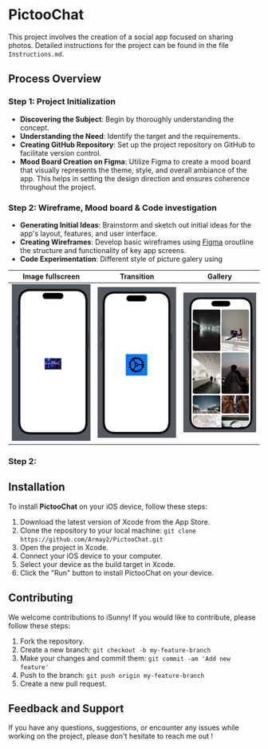 # PictooChat



This project involves the creation of a social app focused on sharing photos. Detailed instructions for the project can be found in the file `Instructions.md`.

## Process Overview

### Step 1: Project Initialization

- **Discovering the Subject**: Begin by thoroughly understanding the concept.
- **Understanding the Need**: Identify the target and the requirements.
- **Creating GitHub Repository**: Set up the project repository on GitHub to facilitate version control.
- **Mood Board Creation on Figma**: Utilize Figma to create a mood board that visually represents the theme, style, and overall ambiance of the app. This helps in setting the design direction and ensures coherence throughout the project.

### Step 2: Wireframe, Mood board & Code investigation

- **Generating Initial Ideas**: Brainstorm and sketch out initial ideas for the app's layout, features, and user interface.
- **Creating Wireframes**: Develop basic wireframes using [Figma](https://www.figma.com/file/Y74UIOG29vRh5s54mOXSmh/POC-iOS-APP?type=design&node-id=406%3A435&mode=design&t=NPDUuSdlJLVVXYY7-1) oroutline the structure and functionality of key app screens.
- **Code Experimentation**: Different style of picture galery using 



| Image fullscreen  | Transition   | Gallery   |
|-------------|-------------|-------------|
| <img src="./media/image-fullscreen.gif" width="300">   | <img src="./media/image-transit.gif" width="300">   | <img src="./media/image-gallery.png" width="300">   |


### Step 2:

## Installation

To install **PictooChat** on your iOS device, follow these steps:

1. Download the latest version of Xcode from the App Store.
2. Clone the repository to your local machine: `git clone https://github.com/Armay2/PictooChat.git`
3. Open the project in Xcode.
4. Connect your iOS device to your computer.
5. Select your device as the build target in Xcode.
6. Click the "Run" button to install PictooChat on your device.

## Contributing

We welcome contributions to iSunny! If you would like to contribute, please follow these steps:

1. Fork the repository.
2. Create a new branch: `git checkout -b my-feature-branch`
3. Make your changes and commit them: `git commit -am 'Add new feature'`
4. Push to the branch: `git push origin my-feature-branch`
5. Create a new pull request.


## Feedback and Support

If you have any questions, suggestions, or encounter any issues while working on the project, please don't hesitate to reach me out !
